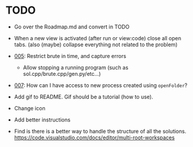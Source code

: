 # TODO

* Go over the Roadmap.md and convert in TODO
* When a new view is activated (after run or view:code) close all open tabs. (also (maybe) collapse everything not related to the problem)

* [005](/src/core.ts): Restrict brute in time, and capture errors
  * Allow stopping a running program (such as sol.cpp/brute.cpp/gen.py/etc...)
* [007](/src/extension.ts): How can I have access to new process created using `openFolder`?
* Add gif to README. Gif should be a tutorial (how to use).

* Change icon
* Add better instructions
* Find is there is a better way to handle the structure of all the solutions.
    https://code.visualstudio.com/docs/editor/multi-root-workspaces
